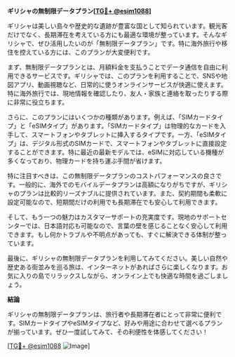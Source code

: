 **ギリシャの無制限データプラン[[TG💪+ @esim1088](https://t.me/s/esim1088)]**

ギリシャは美しい島々や歴史的な遺跡が豊富な国として知られています。観光客だけでなく、長期滞在を考えている方にも最適な環境が整っています。そんなギリシャで、ぜひ活用したいのが「無制限データプラン」です。特に海外旅行や移住を控えている方には、このプランが大変便利です。

まず、無制限データプランとは、月額料金を支払うことでデータ通信を自由に利用できるサービスです。ギリシャでは、このプランを利用することで、SNSや地図アプリ、動画視聴など、日常的に使うオンラインサービスが快適に使えます。特に海外旅行では、現地情報を確認したり、友人・家族と連絡を取ったりする際に非常に役立ちます。

さらに、このプランにはいくつかの種類があります。例えば、「SIMカードタイプ」と「eSIMタイプ」があります。「SIMカードタイプ」は物理的なカードを入手して、スマートフォンやタブレットに挿入するタイプです。一方、「eSIMタイプ」は、デジタル形式のSIMカードで、スマートフォンやタブレットに直接設定することができます。特に最近の最新モデルでは、eSIMに対応している機種が多くなっており、物理カードを持ち運ぶ手間が省けます。

特に注目すべきは、この無制限データプランのコストパフォーマンスの良さです。一般的に、海外でのモバイルデータプランは高額になりがちですが、ギリシャのプランは比較的リーズナブルに提供されています。また、契約期間も柔軟に設定可能なので、短期間だけの利用でも長期滞在でも安心して利用できます。

そして、もう一つの魅力はカスタマーサポートの充実度です。現地のサポートセンターでは、日本語対応も可能なので、言葉の壁を感じることなく安心して利用できます。もし何かトラブルや不明点があっても、すぐに解決できる体制が整っています。

最後に、ギリシャの無制限データプランを利用してみてください。美しい自然や歴史ある街並みを巡る旅は、インターネットがあればさらに楽しくなります。お気に入りの島でリラックスしながら、オンライン上でも快適な時間を過ごしましょう。

**結論**

ギリシャの無制限データプランは、旅行者や長期滞在者にとって非常に便利です。SIMカードタイプやeSIMタイプなど、好みや用途に合わせて選べるプランが揃っています。ぜひ一度試してみて、その利便性を体感してください！

[[TG💪+ @esim1088](https://t.me/s/esim1088) ![Image](https://i.postimg.cc/Y0z9fWf4/image.png)]